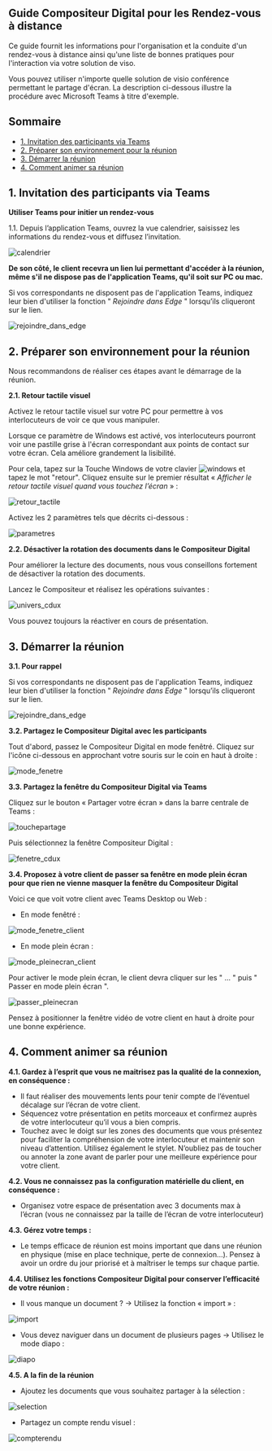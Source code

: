 ## Guide Compositeur Digital pour les Rendez-vous à distance

Ce guide fournit les informations pour l'organisation et la conduite d'un rendez-vous à distance ainsi qu'une liste de bonnes pratiques pour l'interaction via votre solution de viso. 

Vous pouvez utiliser n'importe quelle solution de visio conférence permettant le partage d'écran. La description ci-dessous illustre la procédure avec Microsoft Teams à titre d'exemple. 


## Sommaire
* [1. Invitation des participants via Teams](#1-invitation-des-participants-via-teams)
* [2. Préparer son environnement pour la réunion](#2-préparer-son-environnement-pour-la-réunion)
* [3. Démarrer la réunion](#3-démarrer-la-réunion)
* [4. Comment animer sa réunion](#4-comment-animer-sa-réunion)



## 1. Invitation des participants via Teams

**Utiliser Teams pour initier un rendez-vous** 

1.1. Depuis l’application Teams, ouvrez la vue calendrier, saisissez les informations du rendez-vous et diffusez l’invitation.

![calendrier](http://compositeurdigital.github.io/UX/fr/tutorials/remotemeeting/img/calendrier.jpg)

**De son côté, le client recevra un lien lui permettant d'accéder à la réunion, même s'il ne dispose pas de l'application Teams, qu'il soit sur PC ou mac.**

Si vos correspondants ne disposent pas de l'application Teams, indiquez leur bien d'utiliser la fonction " *Rejoindre dans Edge* " lorsqu’ils cliqueront sur le lien.

![rejoindre_dans_edge](http://compositeurdigital.github.io/UX/fr/tutorials/remotemeeting/img/rejoindre_dans_edge.jpg)

## 2. Préparer son environnement pour la réunion

Nous recommandons de réaliser ces étapes avant le démarrage de la réunion. 

**2.1. Retour tactile visuel**

Activez le retour tactile visuel sur votre PC pour permettre à vos interlocuteurs de voir ce que vous manipuler. 

Lorsque ce paramètre de Windows est activé, vos interlocuteurs pourront voir une pastille grise à l'écran correspondant aux points de contact sur votre écran. Cela améliore grandement la lisibilité. 

Pour cela, tapez sur la Touche Windows de votre clavier ![windows](http://compositeurdigital.github.io/UX/fr/tutorials/remotemeeting/img/touchewindowsV2.jpg) et tapez le mot "retour". 
Cliquez ensuite sur le premier résultat « *Afficher le retour tactile visuel quand vous touchez l’écran* » :

![retour_tactile](http://compositeurdigital.github.io/UX/fr/tutorials/remotemeeting/img/retour_tactile.jpg)

Activez les 2 paramètres tels que décrits ci-dessous :

![parametres](http://compositeurdigital.github.io/UX/fr/tutorials/remotemeeting/img/parametres.jpg)

**2.2. Désactiver la rotation des documents dans le Compositeur Digital**

Pour améliorer la lecture des documents, nous vous conseillons fortement de désactiver la rotation des documents. 

Lancez le Compositeur et réalisez les opérations suivantes :

![univers_cdux](http://compositeurdigital.github.io/UX/fr/tutorials/remotemeeting/img/univers_cdux.jpg)

Vous pouvez toujours la réactiver en cours de présentation. 

## 3. Démarrer la réunion

**3.1. Pour rappel**

Si vos correspondants ne disposent pas de l'application Teams, indiquez leur bien d'utiliser la fonction " *Rejoindre dans Edge* " lorsqu’ils cliqueront sur le lien. 

![rejoindre_dans_edge](http://compositeurdigital.github.io/UX/fr/tutorials/remotemeeting/img/rejoindre_dans_edge.jpg)

**3.2. Partagez le Compositeur Digital avec les participants**

Tout d'abord, passez le Compositeur Digital en mode fenêtré. Cliquez sur l'icône ci-dessous en approchant votre souris sur le coin en haut à droite :

![mode_fenetre](http://compositeurdigital.github.io/UX/fr/tutorials/remotemeeting/img/mode_fenetre.jpg)

**3.3. Partagez la fenêtre du Compositeur Digital via Teams**

Cliquez sur le bouton « Partager votre écran » dans la barre centrale de Teams :

![touchepartage](http://compositeurdigital.github.io/UX/fr/tutorials/remotemeeting/img/touchepartage.jpg)

Puis sélectionnez la fenêtre Compositeur Digital :

![fenetre_cdux](http://compositeurdigital.github.io/UX/fr/tutorials/remotemeeting/img/fenetre_cdux.jpg)

**3.4. Proposez à votre client de passer sa fenêtre en mode plein écran pour que rien ne vienne masquer la fenêtre du Compositeur Digital**

Voici ce que voit votre client avec Teams Desktop ou Web :

* En mode fenêtré :

![mode_fenetre_client](http://compositeurdigital.github.io/UX/fr/tutorials/remotemeeting/img/mode_fenetre_client.jpg)

* En mode plein écran :

![mode_pleinecran_client](http://compositeurdigital.github.io/UX/fr/tutorials/remotemeeting/img/mode_pleinecran_client.jpg)

Pour activer le mode plein écran, le client devra cliquer sur les " ... " puis " Passer en mode plein écran ".

![passer_pleinecran](http://compositeurdigital.github.io/UX/fr/tutorials/remotemeeting/img/passer_pleinecran.jpg)

Pensez à positionner la fenêtre vidéo de votre client en haut à droite pour une bonne expérience.

## 4. Comment animer sa réunion

**4.1. Gardez à l’esprit que vous ne maitrisez pas la qualité de la connexion, en conséquence :**

* Il faut réaliser des mouvements lents pour tenir compte de l’éventuel décalage sur l’écran de votre client. 
* Séquencez votre présentation en petits morceaux et confirmez auprès de votre interlocuteur qu’il vous a bien compris.  
* Touchez avec le doigt sur les zones des documents que vous présentez pour faciliter la compréhension de votre interlocuteur et maintenir son niveau d’attention. Utilisez également le stylet. N’oubliez pas de toucher ou annoter la zone avant de parler pour une meilleure expérience pour votre client. 

**4.2. Vous ne connaissez pas la configuration matérielle du client, en conséquence :**

* Organisez votre espace de présentation avec 3 documents max à l’écran (vous ne connaissez par la taille de l’écran de votre interlocuteur)

**4.3. Gérez votre temps :**

* Le temps efficace de réunion est moins important que dans une réunion en physique (mise en place technique, perte de connexion...). Pensez à avoir un ordre du jour priorisé et à maîtriser le temps sur chaque partie. 

**4.4. Utilisez les fonctions Compositeur Digital pour conserver l’efficacité de votre réunion :**

* Il vous manque un document ? -> Utilisez la fonction « import » :

![import](http://compositeurdigital.github.io/UX/fr/tutorials/remotemeeting/img/import1.jpg)

* Vous devez naviguer dans un document de plusieurs pages -> Utilisez le mode diapo :

![diapo](http://compositeurdigital.github.io/UX/fr/tutorials/remotemeeting/img/diapo.jpg)

**4.5. A la fin de la réunion**

* Ajoutez les documents que vous souhaitez partager à la sélection :

![selection](http://compositeurdigital.github.io/UX/fr/tutorials/remotemeeting/img/selection.jpg)

* Partagez un compte rendu visuel :

![compterendu](http://compositeurdigital.github.io/UX/fr/tutorials/remotemeeting/img/compterendu.jpg)
